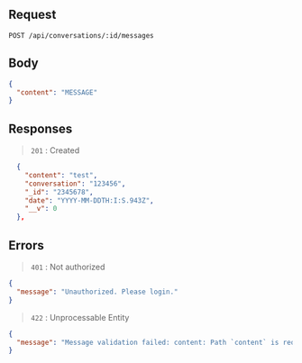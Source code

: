 ## Request

`POST /api/conversations/:id/messages`

## Body

```json
{
  "content": "MESSAGE"
}
```

## Responses

> `201` : Created

```json
  {
    "content": "test",
    "conversation": "123456",
    "_id": "2345678",
    "date": "YYYY-MM-DDTH:I:S.943Z",
    "__v": 0
  },
```

## Errors

> `401` : Not authorized

```json
{
  "message": "Unauthorized. Please login."
}
```

> `422` : Unprocessable Entity

```json
{
  "message": "Message validation failed: content: Path `content` is required."
}
```
